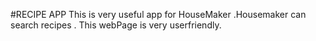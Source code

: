 #RECIPE APP
This is very useful app for HouseMaker
.Housemaker can search recipes .
This webPage is very userfriendly.

